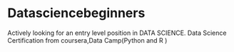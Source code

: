 # Datasciencebeginners
Actively looking for an entry level position in DATA SCIENCE. Data Science Certification from coursera,Data Camp(Python and R )
